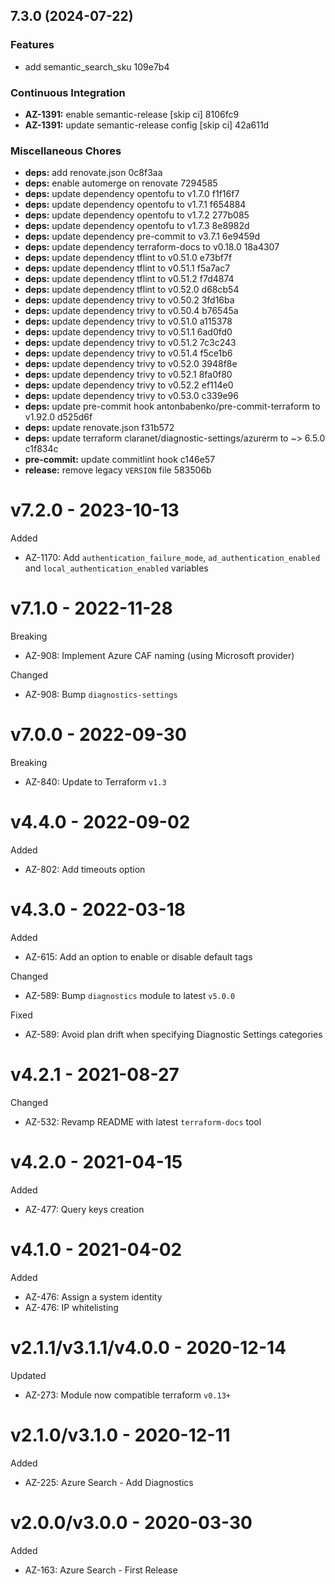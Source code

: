 ## 7.3.0 (2024-07-22)


### Features

* add semantic_search_sku 109e7b4


### Continuous Integration

* **AZ-1391:** enable semantic-release [skip ci] 8106fc9
* **AZ-1391:** update semantic-release config [skip ci] 42a611d


### Miscellaneous Chores

* **deps:** add renovate.json 0c8f3aa
* **deps:** enable automerge on renovate 7294585
* **deps:** update dependency opentofu to v1.7.0 f1f16f7
* **deps:** update dependency opentofu to v1.7.1 f654884
* **deps:** update dependency opentofu to v1.7.2 277b085
* **deps:** update dependency opentofu to v1.7.3 8e8982d
* **deps:** update dependency pre-commit to v3.7.1 6e9459d
* **deps:** update dependency terraform-docs to v0.18.0 18a4307
* **deps:** update dependency tflint to v0.51.0 e73bf7f
* **deps:** update dependency tflint to v0.51.1 f5a7ac7
* **deps:** update dependency tflint to v0.51.2 f7d4874
* **deps:** update dependency tflint to v0.52.0 d68cb54
* **deps:** update dependency trivy to v0.50.2 3fd16ba
* **deps:** update dependency trivy to v0.50.4 b76545a
* **deps:** update dependency trivy to v0.51.0 a115378
* **deps:** update dependency trivy to v0.51.1 6ad0fd0
* **deps:** update dependency trivy to v0.51.2 7c3c243
* **deps:** update dependency trivy to v0.51.4 f5ce1b6
* **deps:** update dependency trivy to v0.52.0 3948f8e
* **deps:** update dependency trivy to v0.52.1 8fa0f80
* **deps:** update dependency trivy to v0.52.2 ef114e0
* **deps:** update dependency trivy to v0.53.0 c339e96
* **deps:** update pre-commit hook antonbabenko/pre-commit-terraform to v1.92.0 d525d6f
* **deps:** update renovate.json f31b572
* **deps:** update terraform claranet/diagnostic-settings/azurerm to ~> 6.5.0 c1f834c
* **pre-commit:** update commitlint hook c146e57
* **release:** remove legacy `VERSION` file 583506b

# v7.2.0 - 2023-10-13

Added
  * AZ-1170: Add `authentication_failure_mode`, `ad_authentication_enabled` and `local_authentication_enabled` variables

# v7.1.0 - 2022-11-28

Breaking
  * AZ-908: Implement Azure CAF naming (using Microsoft provider)

Changed
  * AZ-908: Bump `diagnostics-settings`

# v7.0.0 - 2022-09-30

Breaking
  * AZ-840: Update to Terraform `v1.3`

# v4.4.0 - 2022-09-02

Added
  * AZ-802: Add timeouts option

# v4.3.0 - 2022-03-18

Added
  * AZ-615: Add an option to enable or disable default tags

Changed
  * AZ-589: Bump `diagnostics` module to latest `v5.0.0`

Fixed
  * AZ-589: Avoid plan drift when specifying Diagnostic Settings categories

# v4.2.1 - 2021-08-27

Changed
  * AZ-532: Revamp README with latest `terraform-docs` tool

# v4.2.0 - 2021-04-15

Added
  * AZ-477: Query keys creation

# v4.1.0 - 2021-04-02

Added
  * AZ-476: Assign a system identity
  * AZ-476: IP whitelisting

# v2.1.1/v3.1.1/v4.0.0 - 2020-12-14

Updated
  * AZ-273: Module now compatible terraform `v0.13+`

# v2.1.0/v3.1.0 - 2020-12-11

Added
  * AZ-225: Azure Search - Add Diagnostics

# v2.0.0/v3.0.0 - 2020-03-30

Added
  * AZ-163: Azure Search - First Release
